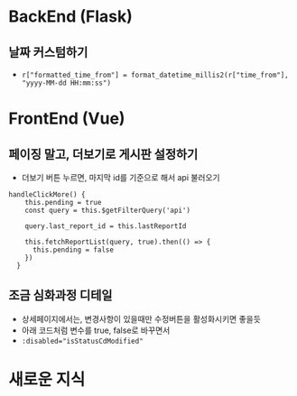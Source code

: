 # BackEnd (Flask)

## 날짜 커스텀하기
  - `r["formatted_time_from"] = format_datetime_millis2(r["time_from"], "yyyy-MM-dd HH:mm:ss")`

# FrontEnd (Vue)

## 페이징 말고, 더보기로 게시판 설정하기
  - 더보기 버튼 누르면, 마지막 id를 기준으로 해서 api 불러오기
  ```
  handleClickMore() {
      this.pending = true
      const query = this.$getFilterQuery('api')

      query.last_report_id = this.lastReportId
      
      this.fetchReportList(query, true).then(() => {
        this.pending = false
      })
    }
  ```

## 조금 심화과정 디테일
  - 상세페이지에서는, 변경사항이 있을때만 수정버튼을 활성화시키면 좋을듯
  - 아래 코드처럼 변수를 true, false로 바꾸면서
  - `:disabled="isStatusCdModified"`


# 새로운 지식

##
